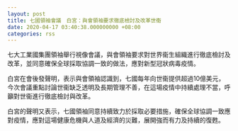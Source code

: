 ```yaml
---
layout: post
title: 七國領袖會議　白宮：與會領袖要求徹底檢討及改革世衞
date: 2020-04-17 03:40:38.000000000 +08:00
categories: rss
---
```


七大工業國集團領袖舉行視像會議，與會領袖要求對世界衞生組織進行徹底檢討及改革，並同意確保全球採取協調一致的做法，應對新型冠狀病毒疫情。

白宮在會後發聲明，表示與會領袖認識到，七國每年向世衞提供超過10億美元，今次會議重點討論世衞缺乏透明及長期管理不善，在這場疫情中持續處理不當，呼籲對世衞進行徹底檢討與改革。

白宮的聲明又表示，七國領袖同意持續致力於採取必要措施，確保全球協調一致應對疫情，應對這場健康危機與人道及經濟的災難，展開強而有力及持續的復甦。
